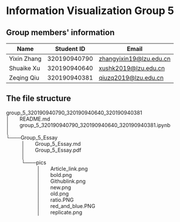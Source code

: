 # Information Visualization Group 5

## Group members' information
|     Name    |Student ID  |        Email          |
|-------------|------------|-----------------------|
| Yixin Zhang |320190940790|zhangyixin19@lzu.edu.cn|
| Shuaike Xu  |320190940640|  xushk2019@lzu.edu.cn |
|  Zeqing Qiu |320190940381|  qiuzq2019@lzu.edu.cn  |

## The file structure
group_5_320190940790_320190940640_320190940381<br>
│&emsp;&emsp;README.md<br>
│&emsp;&emsp;group_5_320190940790_320190940640_320190940381.ipynb<br>
│<br>
└───Group_5_Essay<br>
&emsp;&emsp;&emsp;│&emsp;&emsp;Group_5_Essay.md<br>
&emsp;&emsp;&emsp;│&emsp;&emsp;Group_5_Essay.pdf<br>
&emsp;&emsp;&emsp;│<br>
&emsp;&emsp;&emsp;└───pics<br>
&emsp;&emsp;&emsp;&emsp;&emsp;&emsp;│&emsp;&emsp;Article_link.png<br>
&emsp;&emsp;&emsp;&emsp;&emsp;&emsp;│&emsp;&emsp;bold.png<br>
&emsp;&emsp;&emsp;&emsp;&emsp;&emsp;│&emsp;&emsp;Githublink.png<br>
&emsp;&emsp;&emsp;&emsp;&emsp;&emsp;│&emsp;&emsp;new.png<br>
&emsp;&emsp;&emsp;&emsp;&emsp;&emsp;│&emsp;&emsp;old.png<br>
&emsp;&emsp;&emsp;&emsp;&emsp;&emsp;│&emsp;&emsp;ratio.PNG<br>
&emsp;&emsp;&emsp;&emsp;&emsp;&emsp;│&emsp;&emsp;red_and_blue.PNG<br>
&emsp;&emsp;&emsp;&emsp;&emsp;&emsp;│&emsp;&emsp;replicate.png<br>

